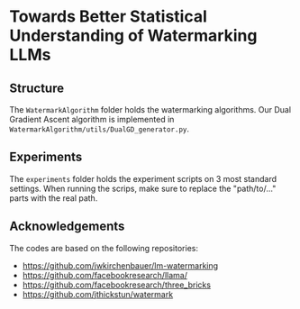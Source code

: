 # Towards Better Statistical Understanding of Watermarking LLMs

## Structure

The `WatermarkAlgorithm` folder holds the watermarking algorithms. Our Dual Gradient Ascent algorithm is implemented in `WatermarkAlgorithm/utils/DualGD_generator.py`.

## Experiments

The `experiments` folder holds the experiment scripts on 3 most standard settings. When running the scrips, make sure to replace the "path/to/..." parts with the real path.

## Acknowledgements

The codes are based on the following repositories:
- https://github.com/jwkirchenbauer/lm-watermarking
- https://github.com/facebookresearch/llama/
- https://github.com/facebookresearch/three_bricks
- https://github.com/jthickstun/watermark



